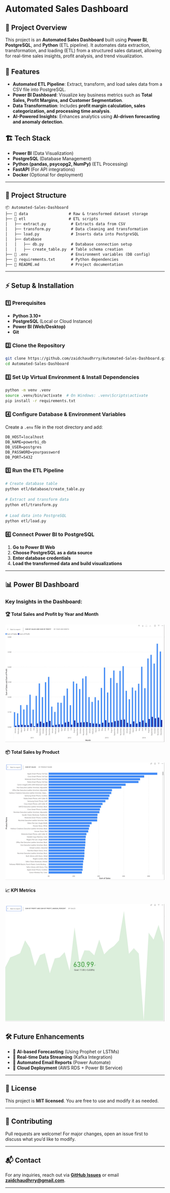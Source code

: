 # Automated Sales Dashboard

## 📌 Project Overview
This project is an **Automated Sales Dashboard** built using **Power BI**, **PostgreSQL**, and **Python** (ETL pipeline). It automates data extraction, transformation, and loading (ETL) from a structured sales dataset, allowing for real-time sales insights, profit analysis, and trend visualization.

## 🚀 Features
- **Automated ETL Pipeline**: Extract, transform, and load sales data from a CSV file into PostgreSQL.
- **Power BI Dashboard**: Visualize key business metrics such as **Total Sales, Profit Margins, and Customer Segmentation**.
- **Data Transformation**: Includes **profit margin calculation, sales categorization, and processing time analysis**.
- **AI-Powered Insights**: Enhances analytics using **AI-driven forecasting and anomaly detection**.

## 🏗️ Tech Stack
- **Power BI** (Data Visualization)
- **PostgreSQL** (Database Management)
- **Python (pandas, psycopg2, NumPy)** (ETL Processing)
- **FastAPI** (For API integrations)
- **Docker** (Optional for deployment)

---

## 📂 Project Structure
```
📦 Automated-Sales-Dashboard
├── 📂 data                  # Raw & transformed dataset storage
├── 📂 etl                   # ETL scripts
│   ├── extract.py           # Extracts data from CSV
│   ├── transform.py         # Data cleaning and transformation
│   ├── load.py              # Inserts data into PostgreSQL
│   ├── database
│   │   ├── db.py            # Database connection setup
│   │   ├── create_table.py  # Table schema creation
├── 📜 .env                   # Environment variables (DB config)
├── 📜 requirements.txt       # Python dependencies
├── 📜 README.md              # Project documentation
```

---

## ⚡ Setup & Installation

### 1️⃣ Prerequisites
- **Python 3.10+**
- **PostgreSQL** (Local or Cloud Instance)
- **Power BI (Web/Desktop)**
- **Git**

### 2️⃣ Clone the Repository
```sh
git clone https://github.com/zaidchaudhrry/Automated-Sales-Dashboard.git
cd Automated-Sales-Dashboard
```

### 3️⃣ Set Up Virtual Environment & Install Dependencies
```sh
python -m venv .venv
source .venv/bin/activate  # On Windows: .venv\Scripts\activate
pip install -r requirements.txt
```

### 4️⃣ Configure Database & Environment Variables
Create a `.env` file in the root directory and add:
```env
DB_HOST=localhost
DB_NAME=powerbi_db
DB_USER=postgres
DB_PASSWORD=yourpassword
DB_PORT=5432
```

### 5️⃣ Run the ETL Pipeline
```sh
# Create database table
python etl/database/create_table.py

# Extract and transform data
python etl/transform.py

# Load data into PostgreSQL
python etl/load.py
```

### 6️⃣ Connect Power BI to PostgreSQL
1. **Go to Power BI Web**
2. **Choose PostgreSQL as a data source**
3. **Enter database credentials**
4. **Load the transformed data and build visualizations**

---

## 📊 Power BI Dashboard
### **Key Insights in the Dashboard:**

#### 🏆 **Total Sales and Profit by Year and Month**
![Total Sales and Profit by Year & Month](./screenshots/sum_of_sales_profit_by_year_month.jpg)

#### 📦 **Total Sales by Product**
![Total Sales by Product](./screenshots/sum_of_sales_by_product.jpg)

#### 📈 **KPI Metrics**
![Profit and Profit Margin by Sales](./screenshots/sum_of_profit_and_sum_of_profit_margin_perecent_by_sales.jpg)
---

## 🛠️ Future Enhancements
- 🔹 **AI-based Forecasting** (Using Prophet or LSTMs)
- 🔹 **Real-time Data Streaming** (Kafka Integration)
- 🔹 **Automated Email Reports** (Power Automate)
- 🔹 **Cloud Deployment** (AWS RDS + Power BI Service)

---

## 📜 License
This project is **MIT licensed**. You are free to use and modify it as needed.

---

## 🤝 Contributing
Pull requests are welcome! For major changes, open an issue first to discuss what you’d like to modify.

---

## 📬 Contact
For any inquiries, reach out via **[GitHub Issues](https://github.com/zaidchaudhrry/Automated-Sales-Dashboard/issues)** or email **zaidchaudhrry@gmail.com**.

---


